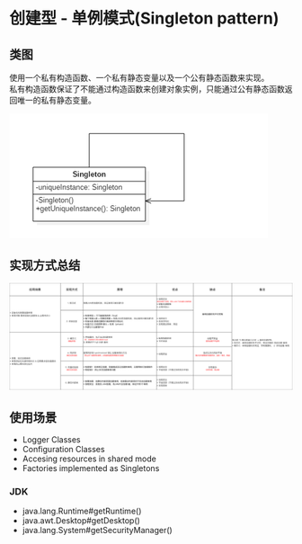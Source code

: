 # 创建型 - 单例模式(Singleton pattern)

## 类图

使用一个私有构造函数、一个私有静态变量以及一个公有静态函数来实现。  
私有构造函数保证了不能通过构造函数来创建对象实例，只能通过公有静态函数返回唯一的私有静态变量。

![](../../../../../../../../images/singleton_class.png)

## 实现方式总结

![](../../../../../../../../images/singleton_1.png)

## 使用场景

- Logger Classes
- Configuration Classes
- Accesing resources in shared mode
- Factories implemented as Singletons

### JDK

- java.lang.Runtime#getRuntime()
- java.awt.Desktop#getDesktop()
- java.lang.System#getSecurityManager()
